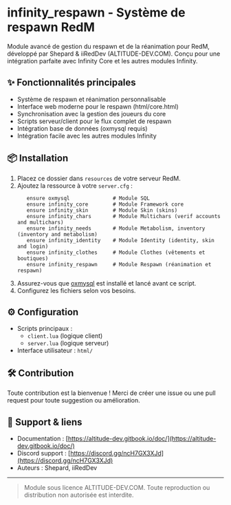 # infinity_respawn - Système de respawn RedM

Module avancé de gestion du respawn et de la réanimation pour RedM, développé par Shepard & iiRedDev (ALTITUDE-DEV.COM). Conçu pour une intégration parfaite avec Infinity Core et les autres modules Infinity.

## ✨ Fonctionnalités principales

- Système de respawn et réanimation personnalisable
- Interface web moderne pour le respawn (html/core.html)
- Synchronisation avec la gestion des joueurs du core
- Scripts serveur/client pour le flux complet de respawn
- Intégration base de données (oxmysql requis)
- Intégration facile avec les autres modules Infinity

## 📦 Installation

1. Placez ce dossier dans `resources` de votre serveur RedM.
2. Ajoutez la ressource à votre `server.cfg` :
   ```
      ensure oxmysql              # Module SQL
      ensure infinity_core        # Module Framework core
      ensure infinity_skin        # Module Skin (skins)
      ensure infinity_chars       # Module Multichars (verif accounts and multichars)
      ensure infinity_needs       # Module Metabolism, inventory (inventory and metabolism)
      ensure infinity_identity    # Module Identity (identity, skin and login)
      ensure infinity_clothes     # Module Clothes (vêtements et boutiques)
      ensure infinity_respawn     # Module Respawn (réanimation et respawn)
   ```
3. Assurez-vous que [oxmysql](https://github.com/overextended/oxmysql) est installé et lancé avant ce script.
4. Configurez les fichiers selon vos besoins.

## ⚙️ Configuration

- Scripts principaux :
  - `client.lua` (logique client)
  - `server.lua` (logique serveur)
- Interface utilisateur : `html/`

## 🛠 Contribution

Toute contribution est la bienvenue !
Merci de créer une issue ou une pull request pour toute suggestion ou amélioration.

## 🤝 Support & liens

- Documentation : [https://altitude-dev.gitbook.io/doc/](https://altitude-dev.gitbook.io/doc/)
- Discord support : [https://discord.gg/ncH7GX3XJd](https://discord.gg/ncH7GX3XJd)
- Auteurs : Shepard, iiRedDev

---

> Module sous licence ALTITUDE-DEV.COM. Toute reproduction ou distribution non autorisée est interdite.
